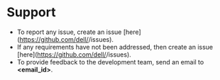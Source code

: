 <!--
Copyright (c) 2022 Dell Inc., or its subsidiaries. All Rights Reserved.

Licensed under the GPL, Version 3.0 (the "License");
you may not use this file except in compliance with the License.
You may obtain a copy of the License at

    https://www.gnu.org/licenses/gpl-3.0.txt
-->

# Support

  * To report any issue, create an issue [here](https://github.com/dell/<repo name>/issues).
  * If any requirements have not been addressed, then create an issue [here](https://github.com/dell/<repo name>/issues).
  * To provide feedback to the development team, send an email to **<email_id>**.